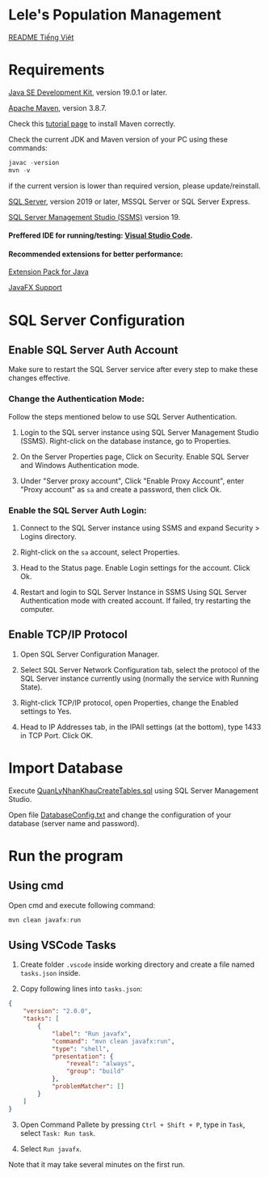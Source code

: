 # Lele's Population Management

[README Tiếng Việt](assets/README.md)

# Requirements

[Java SE Development Kit](https://www.oracle.com/java/technologies/downloads/#jdk19-windows), version 19.0.1 or later.

[Apache Maven](https://maven.apache.org/download.cgi), version 3.8.7.

Check this [tutorial page](https://www.tutorialspoint.com/maven/maven_environment_setup.htm) to install Maven correctly.

Check the current JDK and Maven version of your PC using these commands:

```ps1
javac -version
mvn -v
```

if the current version is lower than required version, please update/reinstall.

[SQL Server](https://www.microsoft.com/en-us/sql-server/sql-server-downloads), version 2019 or later, MSSQL Server or SQL Server Express.

[SQL Server Management Studio (SSMS)](https://learn.microsoft.com/en-us/sql/ssms/download-sql-server-management-studio-ssms?view=sql-server-ver16) version 19.

#### Preffered IDE for running/testing: [Visual Studio Code](https://code.visualstudio.com/).

#### Recommended extensions for better performance:

[Extension Pack for Java](https://marketplace.visualstudio.com/items?itemName=vscjava.vscode-java-pack)

[JavaFX Support](https://marketplace.visualstudio.com/items?itemName=shrey150.javafx-support)

# SQL Server Configuration

## Enable SQL Server Auth Account

Make sure to restart the SQL Server service after every step to make these changes effective.

### Change the Authentication Mode:

Follow the steps mentioned below to use SQL Server Authentication.

1. Login to the SQL server instance using SQL Server Management Studio (SSMS). Right-click on the database instance, go to Properties.

2. On the Server Properties page, Click on Security. Enable SQL Server and Windows Authentication mode.

3. Under "Server proxy account", Click "Enable Proxy Account", enter "Proxy account" as `sa` and create a password, then click Ok.

### Enable the SQL Server Auth Login:

1. Connect to the SQL Server instance using SSMS and expand Security > Logins directory.

2. Right-click on the `sa` account, select Properties.

3. Head to the Status page. Enable Login settings for the account. Click Ok.

4. Restart and login to SQL Server Instance in SSMS Using SQL Server Authentication mode with created account. If failed, try restarting the computer.

## Enable TCP/IP Protocol

1. Open SQL Server Configuration Manager.

2. Select SQL Server Network Configuration tab, select the protocol of the SQL Server instance currently using (normally the service with Running State).

3. Right-click TCP/IP protocol, open Properties, change the Enabled settings to Yes.

4. Head to IP Addresses tab, in the IPAll settings (at the bottom), type 1433 in TCP Port. Click OK.

# Import Database

Execute [QuanLyNhanKhauCreateTables.sql](QuanLyNhanKhauCreateTables.sql) using SQL Server Management Studio.

Open file [DatabaseConfig.txt](DatabaseConfig.txt) and change the configuration of your database (server name and password).

# Run the program

## Using cmd

Open cmd and execute following command:

```ps1
mvn clean javafx:run
```

## Using VSCode Tasks

1. Create folder <code>.vscode</code> inside working directory and create a file named <code>tasks.json</code> inside.

2. Copy following lines into <code>tasks.json</code>:

```json
{
	"version": "2.0.0",
	"tasks": [
		{
			"label": "Run javafx",
			"command": "mvn clean javafx:run",
			"type": "shell",
			"presentation": {
				"reveal": "always",
				"group": "build"
			},
			"problemMatcher": []
		}
	]
}
```

3. Open Command Pallete by pressing `Ctrl + Shift + P`, type in `Task`, select `Task: Run task`.

4. Select `Run javafx`.

Note that it may take several minutes on the first run.
